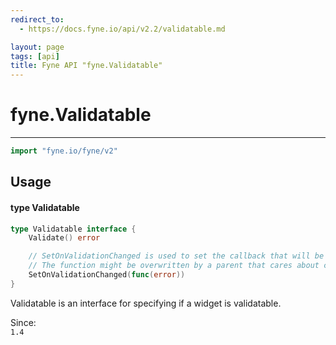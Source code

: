 ```yaml
---
redirect_to:
  - https://docs.fyne.io/api/v2.2/validatable.md

layout: page
tags: [api]
title: Fyne API "fyne.Validatable"
---
```



# fyne.Validatable
---
```go
import "fyne.io/fyne/v2"
```

## Usage

#### type Validatable

```go
type Validatable interface {
	Validate() error

	// SetOnValidationChanged is used to set the callback that will be triggered when the validation state changes.
	// The function might be overwritten by a parent that cares about child validation (e.g. widget.Form).
	SetOnValidationChanged(func(error))
}
```

Validatable is an interface for specifying if a widget is validatable.


<div class="since">Since: <code>
1.4</code></div>

